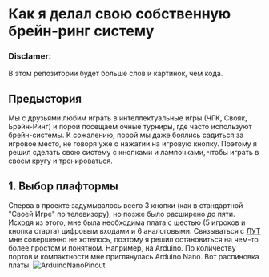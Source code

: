 # Как я делал свою собственную брейн-ринг систему

### Disclamer:
В этом репозитории будет больше слов и картинок, чем кода.

## Предыстория
Мы с друзьями любим играть в интеллектуальные игры (ЧГК, Свояк, Брэйн-Ринг) и порой посещаем очные турниры, где часто используют брейн-системы. К сожалению, порой мы даже боялись садиться за игровое место, не говоря уже о нажатии на игровую кнопку. Поэтому я решил сделать свою систему с кнопками и лампочками, чтобы играть в своем кругу и тренироваться.

## 1. Выбор плафтормы
Сперва в проекте задумывалось всего 3 кнопки (как в стандартной "Своей Игре" по телевизору), но позже было расширено до пяти. Исходя из этого, мне была необходима плата с шестью (5 игроков и кнопка старта) цифровым входами и 6 аналоговыми. Связываться с [ЛУТ](https://cxem.net/master/45.php) мне совершенно не хотелось, поэтому я решил остановиться на чем-то более простом и понятном. Например, на Arduino. По количеству портов и компактности мне приглянулась Arduino Nano. Вот распиновка платы. ![ArduinoNanoPinout](https://i.pinimg.com/originals/80/71/27/807127e3a4d875efdea4f912cd67b1b7.jpg)